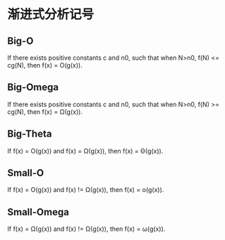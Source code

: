 # 渐进式分析记号
## Big-O
If there exists positive constants c and n0, such that when N>n0, f(N) <= cg(N), then f(x) = O(g(x)).
## Big-Omega
If there exists positive constants c and n0, such that when N>n0, f(N) >= cg(N), then f(x) = Ω(g(x)).
## Big-Theta
If f(x) = O(g(x)) and f(x) = Ω(g(x)), then f(x) = Θ(g(x)).
## Small-O
If f(x) = O(g(x)) and f(x) != Ω(g(x)), then f(x) = o(g(x)).
## Small-Omega
If f(x) = Ω(g(x)) and f(x) != Ω(g(x)), then f(x) = ω(g(x)).
